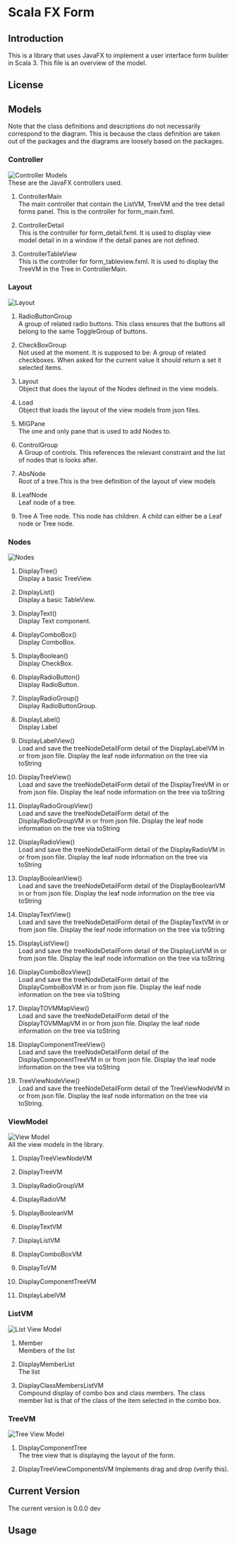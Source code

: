 # Scala FX Form 

## Introduction
This is a library that uses JavaFX to implement a user interface form builder in Scala 3. This file is an overview of the model.

## License

## Models
Note that the class definitions and descriptions do not necessarily correspond to the diagram. This is because the class definition are taken out of the packages and the diagrams are loosely based on the packages.

### Controller
![Controller Models](controller.jpg)  
These are the JavaFX controllers used.  

1. ControllerMain  
The main controller that contain the ListVM, TreeVM and the tree detail forms panel. This is the controller for form_main.fxml.  

2. ControllerDetail  
This is the controller for form_detail.fxml. It is used to display view model detail in in a window if the detail panes are not defined.  

3. ControllerTableView  
This is the controller for form_tableview.fxml. It is used to display the TreeVM in the Tree in ControllerMain. 

### Layout
![Layout](Layout.jpg)  
1. RadioButtonGroup  
A group of related radio buttons. This class ensures that the buttons all belong to the same ToggleGroup of buttons.

2. CheckBoxGroup  
Not used at the moment. It is supposed to be: A group of related checkboxes. When asked for the current value it should return a set it selected items.

3. Layout  
Object that does the layout of the Nodes defined in the view models. 

4. Load  
Object that loads the layout of the view models from json files.

5. MIGPane  
The one and only pane that is used to add Nodes to.

6. ControlGroup  
A Group of controls. This references the relevant constraint and the list of nodes that is looks after.

7. AbsNode  
Root of a tree.This is the tree definition of the layout of view models

8. LeafNode  
Leaf node of a tree.

9. Tree
A Tree node. This node has children. A child can either be a Leaf node or Tree node.

### Nodes
![Nodes](Nodes.jpg)  
1. DisplayTree()  
Display a basic TreeView.

2. DisplayList()  
Display a basic TableView.

3. DisplayText()  
Display Text component.

4. DisplayComboBox()  
Display ComboBox.

5. DisplayBoolean()  
Display CheckBox.

6. DisplayRadioButton()  
Display RadioButton.

7. DisplayRadioGroup()  
Display RadioButtonGroup.

8. DisplayLabel()  
Display Label

9. DisplayLabelView()  
Load and save the treeNodeDetailForm detail of the DisplayLabelVM in or from json file. Display the leaf node information on the tree via toString

10. DisplayTreeView()  
Load and save the treeNodeDetailForm detail of the DisplayTreeVM in or from json file. Display the leaf node information on the tree via toString

11. DisplayRadioGroupView()  
Load and save the treeNodeDetailForm detail of the DisplayRadioGroupVM in or from json file. Display the leaf node information on the tree via toString

12. DisplayRadioView()  
Load and save the treeNodeDetailForm detail of the DisplayRadioVM in or from json file. Display the leaf node information on the tree via toString

13. DisplayBooleanView()  
Load and save the treeNodeDetailForm detail of the DisplayBooleanVM in or from json file. Display the leaf node information on the tree via toString

14. DisplayTextView()  
Load and save the treeNodeDetailForm detail of the DisplayTextVM in or from json file. Display the leaf node information on the tree via toString

15. DisplayListView()  
Load and save the treeNodeDetailForm detail of the DisplayListVM in or from json file. Display the leaf node information on the tree via toString

16. DisplayComboBoxView()  
Load and save the treeNodeDetailForm detail of the DisplayComboBoxVM in or from json file. Display the leaf node information on the tree via toString

17. DisplayTOVMMapView()  
Load and save the treeNodeDetailForm detail of the DisplayTOVMMapVM in or from json file. Display the leaf node information on the tree via toString

18. DisplayComponentTreeView()  
Load and save the treeNodeDetailForm detail of the DisplayComponentTreeVM in or from json file. Display the leaf node information on the tree via toString

19. TreeViewNodeView()  
Load and save the treeNodeDetailForm detail of the TreeViewNodeVM in or from json file. Display the leaf node information on the tree via toString.

### ViewModel
![View Model](viewmodel.jpg)  
All the view models in the library.

1. DisplayTreeViewNodeVM  

2. DisplayTreeVM  

3. DisplayRadioGroupVM  

4. DisplayRadioVM  

5. DisplayBooleanVM  

6. DisplayTextVM  

7. DisplayListVM  

8. DisplayComboBoxVM  

9. DisplayToVM  

10. DisplayComponentTreeVM  

11. DisplayLabelVM  

### ListVM
![List View Model](viewmodel.listvm.jpg)  
1. Member  
Members of the list

2. DisplayMemberList  
The list

3. DisplayClassMembersListVM  
Compound display of combo box and class members. The class member list is that of the class of the item selected in the combo box.

### TreeVM
![Tree View Model](viewmodel.treevm.jpg)  
1. DisplayComponentTree  
The tree view that is displaying the layout of the form.

2. DisplayTreeViewComponentsVM
Implements drag and drop (verify this).

## Current Version
The current version is 0.0.0 dev

## Usage

